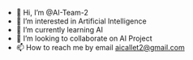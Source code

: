 - 👋 Hi, I’m @AI-Team-2
- 👀 I’m interested in Artificial Intelligence
- 🌱 I’m currently learning AI 
- 💞️ I’m looking to collaborate on AI Project
- 📫 How to reach me by email aicallet2@gmail.com

<!---
AI-Team-2/AI-Team-2 is a ✨ special ✨ repository because its `README.md` (this file) appears on your GitHub profile.
You can click the Preview link to take a look at your changes.
--->
